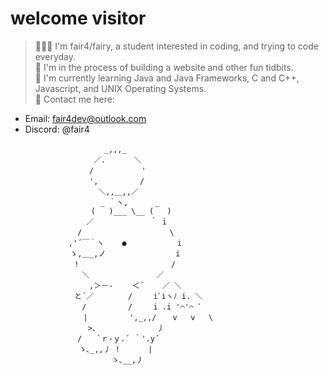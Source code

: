 # welcome visitor  
> 🧚🏻‍♀️ I'm fair4/fairy, a student interested in coding, and trying to code everyday.  
🌺 I'm in the process of building a website and other fun tidbits.  
🌱 I'm currently learning Java and Java Frameworks, C and C++, Javascript, and UNIX Operating Systems.  
💌 Contact me here:
 - Email: fair4dev@outlook.com
 - Discord: @fair4

```
　　　　　　　　　　　 　_,,,_
　　　　　　　　　 　 ／.　　   ＼
　　　　　　　　　　 /　 　 　 　 '
　　　　　　　　　 　',　　　　 　/
　　　　　　　　　  　 ＼,,＿,,／
                    _ ｀ヽ,      _
                  (   )___ \__ (   )
　　　　　　　　 　 ／　　　　　　　 ｀ i
　　　　　　　　　/　　　　　　　　　　   \
　　　　 　 　 ,'´￣｀ヽ    ●　　　 　 　 i
　 　 　 　 　 ゝ,＿_,ノ　　　 　 　 　 　i
　　　　　　　　 !　　　　　　　 　 　 　 /
　 　 　 　 　 　 ＼　　　　　　　　　／
　　　　　　　　　　 ,＞－-　　 ＜´    ／ ＼
　　　　　　　 　と´／　　　　 /　   iﾞiヽﾉ i. ＼
　　　　　　　　　 /　　　　　 /　   i .i '⌒'⌒ ﾞ
　　　　　　 　 　 |　　　　　 ',_,,/　  v   v   \
　　　　　 　 　 　 >､　　　　　　　  丿
　　　　　　　　　/　　`ｒ‐ｙ.´ ｀'.y´
　　　　　　　 　 ゝ､_,,丿 ! 　 　 |
　　　　　　　　　　　　　 ゝ､__,丿
```
